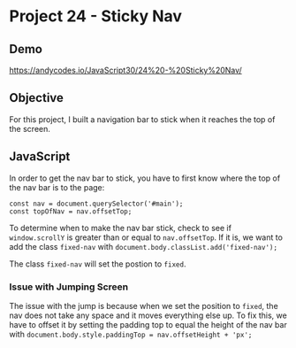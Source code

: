 # Project 24 - Sticky Nav

## Demo

https://andycodes.io/JavaScript30/24%20-%20Sticky%20Nav/

## Objective

For this project, I built a navigation bar to stick when it reaches the top of the screen.

## JavaScript

In order to get the nav bar to stick, you have to first know where the top of the nav bar is to the page:

```
const nav = document.querySelector('#main');
const topOfNav = nav.offsetTop;
```

To determine when to make the nav bar stick, check to see if `window.scrollY` is greater than or equal to `nav.offsetTop`. If it is, we want to add the class `fixed-nav` with `document.body.classList.add('fixed-nav');`

The class `fixed-nav` will set the postion to `fixed`.

### Issue with Jumping Screen

The issue with the jump is because when we set the position to `fixed`, the nav does not take any space and it moves everything else up. To fix this, we have to offset it by setting the padding top to equal the height of the nav bar with `document.body.style.paddingTop = nav.offsetHeight + 'px';`
